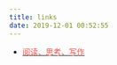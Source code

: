 ```yaml
---
title: links
date: 2019-12-01 00:52:55
---
```




- [<font color=#f0534e>阅读、思考、写作</font>](https://art.ratears.life)